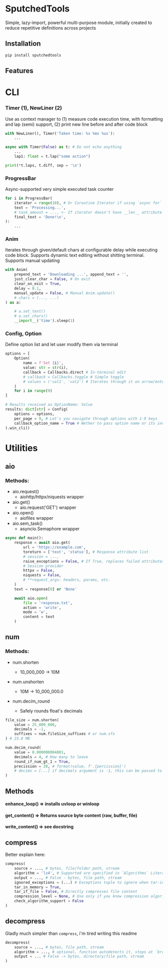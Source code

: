 # SputchedTools

Simple, lazy-import, powerful multi-purpose module, initially created to reduce repetitive definitions across projects

## Installation

```bash
pip install sputchedtools
```

## Features

# CLI

### Timer (1), NewLiner (2)
Use as context manager to (1) measure code execution time, with formatting and lap (semi) support, (2) print new line before and after code block

```python
with NewLiner(), Timer('Taken time: %s %ms %us'):
	...

async with Timer(False) as t: # Do not echo anything
	...
	lap1: float = t.lap("some action")

print(*t.laps, t.diff, sep = '\n')
```

### ProgressBar
Async-supported very simple executed task counter

```python
for i in ProgressBar(
	iterator = range(10), # Or Coroutine Iterator if using `async for`
	text = 'Processing...',
	# task_amount = ..., <- If iterator doesn't have __len__ attribute
	final_text = 'Done!\n',
):
	...
```

### Anim
Iterates through given/default chars at configurable delay while executing code block. Supports dynamic text editing without shitting terminal. Supports manual updating

```python
with Anim(
	prepend_text = 'Downloading ...', append_text = '',
	just_clear_char = False, # On exit
	clear_on_exit = True,
	delay = 0.1,
	manual_update = False, # Manual Anim.update()
	# chars = (..., ...)
) as a:

	# a.set_text()
	# a.set_chars()
	__import__('time').sleep(1)
```

### Config, Option
Define option list and let user modify them via terminal

```python
options = [
	Option(
		name = f'Set {i}',
		value: str = str(i),
		callback = Callbacks.direct # In-terminal edit
		# callback = Callbacks.toggle # Simple toggle
		# values = ('val1', 'val2') # Iterates through it on arrow/enter key
	)
	for i in range(9)
]

# Results received as OptionName: Value
results: dict[str] = Config(
	options = options,
	per_page = 9, # Let's you navigate through options with 1-9 keys
	callback_option_name = True # Wether to pass option name or its index to custom option callbacks
).win_cli()
```

# Utilities

## aio

### Methods:
 - aio.request()
	- aiohttp/httpx/niquests wrapper
 - aio.get()
	- aio.request('GET') wrapper
 - aio.open()
	- aiofiles wrapper
 - aio.sem_task()
	- asyncio.Semaphore wrapper

```python
async def main():
	response = await aio.get(
		url = 'https://example.com',
		toreturn = ['text', 'status'], # Response attribute list
		# session = ...,
		raise_exceptions = False, # If True, replaces failed attributes with `None`, keeping `toreturn` length
		# Session provider
		httpx = False,
		niquests = False,
		# **request_args: headers, params, etc.
	)
	text = response[0] or 'None'

	await aio.open(
		file = 'response.txt',
		action = 'write',
		mode = 'w',
		content = text
	)
```

## num
### Methods:
 - num.shorten
	- 10_000_000 -> 10M

- num.unshorten
	- 10M -> 10_000_000.0

- num.decim_round
	- Safely rounds float's decimals

```python
file_size = num.shorten(
	value = 25_000_000,
	decimals = -1,
	suffixes = num.fileSize_suffixes # or num.sfx
) # 23.8 MB

num.decim_round(
	value = 0.000000004801,
	decimals = 4, # How many to leave
	round_if_num_gt_1 = True,
	precission = 20, # format(value, f'.{percission}')
	# decims = [...] if decimals argument is -1, this can be passed to change how many decimals to leave: default list is [1000, 100, 10, 5], List is iterated using enumerate(), so by each iter. decimal amount increases by 1 (starting from 0)
)
```

## Methods

#### enhance_loop() => installs uvloop or winloop
#### get_content() => Returns source byte content (raw, buffer, file)
#### write_content() => see docstring

## compress
Better explain here:

```python
compress(
	source = ..., # bytes, file/folder path, stream
	algorithm = 'lz4', # Supported are specified in `Algorithms` Literal
	output = ..., # False - bytes, file path, stream
	ignored_exceptions = (...) # Exceptions tuple to ignore when tar-ing directory. Default is (PermissionError, OSError),
	tar_in_memory = True,
	tar_if_file = False, # Directly compresses file content
	compression_level = None, # Use only if you know compression algorithm you use
	check_algorithm_support = False
)
```

## decompress
Gladly much simpler than `compress`, i'm tired writing this readme

```python
decompress(
	source = ..., # bytes, file path, stream
	algorithm = ..., # optional, function autodetects it, stops at `brotli` (undetectable) and raises if not it
	output = ... # False -> bytes, directory/file path, stream
)
